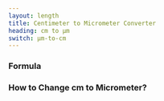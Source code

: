 ```yaml
---
layout: length
title: Centimeter to Micrometer Converter
heading: cm to μm
switch: μm-to-cm
---
```


<script>
  selectInput[3].selected = true
  selectOutput[1].selected = true
</script>

### Formula
<p id="formula"></p>

### How to Change cm to Micrometer?
